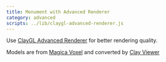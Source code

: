 ```yaml
---
title: Monument with Advanced Renderer
category: advanced
scripts: ../lib/claygl-advanced-renderer.js
---
```


Use [ClayGL Advanced Renderer](https://github.com/pissang/claygl-advanced-renderer) for better rendering quality.

Models are from [Magica Voxel](https://github.com/ephtracy/voxel-model/tree/master/vox/monument) and converted by [Clay Viewer](https://github.com/pissang/clay-viewer)